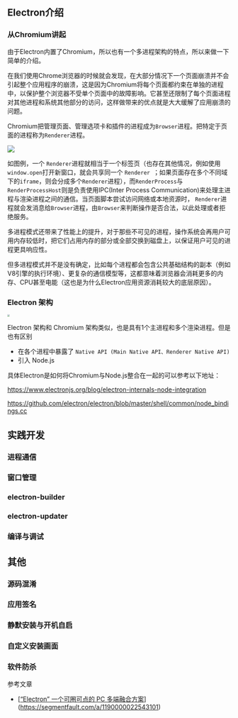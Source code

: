 ## Electron介绍

### 从Chromium讲起

由于Electron内置了Chromium，所以也有一个多进程架构的特点，所以来做一下简单的介绍。

在我们使用Chrome浏览器的时候就会发现，在大部分情况下一个页面崩溃并不会引起整个应用程序的崩溃，这是因为Chromium将每个页面都约束在单独的进程中，以保护整个浏览器不受单个页面中的故障影响。它甚至还限制了每个页面进程对其他进程和系统其他部分的访问，这样做带来的优点就是大大缓解了应用崩溃的问题。

Chromium把管理页面、管理选项卡和插件的进程成为`Browser`进程。把特定于页面的进程称为`Renderer`进程。

![](https://images-1300309047.cos.ap-chengdu.myqcloud.com/blog/electron0.jpg)

如图例，一个 `Renderer`进程就相当于一个标签页（也存在其他情况，例如使用`window.open`打开新窗口，就会共享同一个 `Renderer `；如果页面存在多个不同域下的`iframe`，则会分成多个`Renderer`进程），而`RenderProcess`与`RenderProcessHost`则是负责使用IPC(Inter Process Communication)来处理主进程与渲染进程之间的通信。当页面脚本尝试访问网络或本地资源时， `Renderer`进程就会发消息给`Browser`进程，由`Browser`来判断操作是否合法，以此处理或者拒绝服务。

多进程模式还带来了性能上的提升，对于那些不可见的进程，操作系统会再用户可用内存较低时，把它们占用内存的部分或全部交换到磁盘上，以保证用户可见的进程更具响应性。

但多进程模式并不是没有确定，比如每个进程都会包含公共基础结构的副本（例如V8引擎的执行环境）、更复杂的通信模型等，这都意味着浏览器会消耗更多的内存、CPU甚至电能（这也是为什么Electron应用资源消耗较大的底层原因）。

### Electron 架构

<img src="https://images-1300309047.cos.ap-chengdu.myqcloud.com/blog/electron1.jpg" style="zoom: 33%;" />

Electron 架构和 Chromium 架构类似，也是具有1个主进程和多个渲染进程。但是也有区别

* 在各个进程中暴露了 `Native API (Main Native API、Renderer Native API)`
* 引入 Node.js

具体Electron是如何将Chromium与Node.js整合在一起的可以参考以下地址：

https://www.electronjs.org/blog/electron-internals-node-integration

https://github.com/electron/electron/blob/master/shell/common/node_bindings.cc

## 实践开发



### 进程通信

### 窗口管理

### electron-builder



### electron-updater

### 编译与调试

## 其他

### 源码混淆



### 应用签名

### 静默安装与开机自启

### 自定义安装画面

### 软件防杀



参考文章

* [[“Electron” 一个可圈可点的 PC 多端融合方案](https://segmentfault.com/a/1190000022543101)](https://segmentfault.com/a/1190000022543101)
